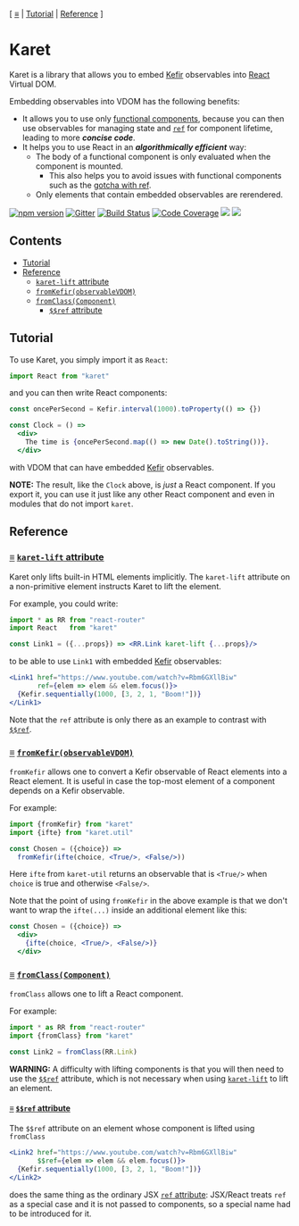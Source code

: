 [ [≡](#contents) | [Tutorial](#tutorial) | [Reference](#reference) ]

# Karet

Karet is a library that allows you to
embed [Kefir](http://rpominov.github.io/kefir/) observables
into [React](https://facebook.github.io/react/) Virtual DOM.

Embedding observables into VDOM has the following benefits:
* It allows you to use
  only
  [functional components](https://facebook.github.io/react/docs/components-and-props.html#functional-and-class-components),
  because you can then use observables for managing state
  and [`ref`](https://facebook.github.io/react/docs/refs-and-the-dom.html) for
  component lifetime, leading to more **_concise code_**.
* It helps you to use React in an **_algorithmically efficient_** way:
  * The body of a functional component is only evaluated when the component is
    mounted.
    * This also helps you to avoid issues with functional components such as
      the
      [gotcha with ref](https://facebook.github.io/react/docs/refs-and-the-dom.html#caveats).
  * Only elements that contain embedded observables are rerendered.

[![npm version](https://badge.fury.io/js/karet.svg)](http://badge.fury.io/js/karet)
[![Gitter](https://img.shields.io/gitter/room/calmm-js/chat.js.svg)](https://gitter.im/calmm-js/chat)
[![Build Status](https://travis-ci.org/calmm-js/karet.svg?branch=master)](https://travis-ci.org/calmm-js/karet)
[![Code Coverage](https://img.shields.io/codecov/c/github/calmm-js/karet/master.svg)](https://codecov.io/github/calmm-js/karet?branch=master)
[![](https://david-dm.org/calmm-js/karet.svg)](https://david-dm.org/calmm-js/karet)
[![](https://david-dm.org/calmm-js/karet/dev-status.svg)](https://david-dm.org/calmm-js/karet?type=dev)

## Contents

* [Tutorial](#tutorial)
* [Reference](#reference)
  * [`karet-lift` attribute](#karet-lift)
  * [`fromKefir(observableVDOM)`](#fromKefir "fromKefir: Observable VDOM -> VDOM")
  * [`fromClass(Component)`](#fromClass "fromClass: Component props -> Component (Observable props)")
    * [`$$ref` attribute](#ref)

## Tutorial

To use Karet, you simply import it as `React`:

```jsx
import React from "karet"
```

and you can then write React components:

```jsx
const oncePerSecond = Kefir.interval(1000).toProperty(() => {})

const Clock = () =>
  <div>
    The time is {oncePerSecond.map(() => new Date().toString())}.
  </div>
```

with VDOM that can have embedded [Kefir](http://rpominov.github.io/kefir/)
observables.

**NOTE:** The result, like the `Clock` above, is *just* a React component.  If
you export it, you can use it just like any other React component and even in
modules that do not import `karet`.

## Reference

### <a name="karet-lift"></a> [≡](#contents) [`karet-lift` attribute](#karet-lift)

Karet only lifts built-in HTML elements implicitly.  The `karet-lift` attribute
on a non-primitive element instructs Karet to lift the element.

For example, you could write:

```jsx
import * as RR from "react-router"
import React   from "karet"

const Link1 = ({...props}) => <RR.Link karet-lift {...props}/>
```

to be able to use `Link1` with
embedded [Kefir](http://rpominov.github.io/kefir/) observables:

```jsx
<Link1 href="https://www.youtube.com/watch?v=Rbm6GXllBiw"
       ref={elem => elem && elem.focus()}>
  {Kefir.sequentially(1000, [3, 2, 1, "Boom!"])}
</Link1>
```

Note that the `ref` attribute is only there as an example to contrast
with [`$$ref`](#ref).

### <a name="fromKefir"></a> [≡](#contents) [`fromKefir(observableVDOM)`](#fromKefir "fromKefir: Observable VDOM -> VDOM")

`fromKefir` allows one to convert a Kefir observable of React elements into a
React element.  It is useful in case the top-most element of a component depends
on a Kefir observable.

For example:

```jsx
import {fromKefir} from "karet"
import {ifte} from "karet.util"

const Chosen = ({choice}) =>
  fromKefir(ifte(choice, <True/>, <False/>))
```

Here `ifte` from `karet-util` returns an observable that is `<True/>` when
`choice` is true and otherwise `<False/>`.

Note that the point of using `fromKefir` in the above example is that we don't
want to wrap the `ifte(...)` inside an additional element like this:

```jsx
const Chosen = ({choice}) =>
  <div>
    {ifte(choice, <True/>, <False/>)}
  </div>
```

### <a name="fromClass"></a> [≡](#contents) [`fromClass(Component)`](#fromClass "fromClass: Component props -> Component (Observable props)")

`fromClass` allows one to lift a React component.

For example:

```jsx
import * as RR from "react-router"
import {fromClass} from "karet"

const Link2 = fromClass(RR.Link)
```

**WARNING:** A difficulty with lifting components is that you will then need to
use the [`$$ref`](#ref) attribute, which is not necessary when
using [`karet-lift`](#karet-lift) to lift an element.

#### <a name="ref"></a> [≡](#contents) [`$$ref` attribute](#ref)

The `$$ref` attribute on an element whose component is lifted using `fromClass`

```jsx
<Link2 href="https://www.youtube.com/watch?v=Rbm6GXllBiw"
       $$ref={elem => elem && elem.focus()}>
  {Kefir.sequentially(1000, [3, 2, 1, "Boom!"])}
</Link2>
```

does the same thing as the ordinary
JSX
[`ref` attribute](https://facebook.github.io/react/docs/more-about-refs.html#the-ref-callback-attribute):
JSX/React treats `ref` as a special case and it is not passed to components, so
a special name had to be introduced for it.
